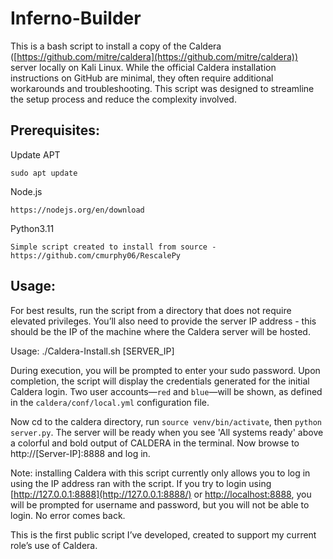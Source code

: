 # Inferno-Builder

This is a bash script to install a copy of the Caldera ([https://github.com/mitre/caldera](https://github.com/mitre/caldera)) server locally on Kali Linux. While the official Caldera installation instructions on GitHub are minimal, they often require additional workarounds and troubleshooting. This script was designed to streamline the setup process and reduce the complexity involved.

## Prerequisites:

Update APT 

```
sudo apt update
```

Node.js

```
https://nodejs.org/en/download
```

Python3.11 

```
Simple script created to install from source - https://github.com/cmurphy06/RescalePy
```

## Usage:

For best results, run the script from a directory that does not require elevated privileges. You’ll also need to provide the server IP address - this should be the IP of the machine where the Caldera server will be hosted.

Usage: ./Caldera-Install.sh [SERVER_IP]

During execution, you will be prompted to enter your sudo password. Upon completion, the script will display the credentials generated for the initial Caldera login. Two user accounts—`red` and `blue`—will be shown, as defined in the `caldera/conf/local.yml` configuration file.

Now cd to the caldera directory, run `source venv/bin/activate`, then `python server.py`. The server will be ready when you see 'All systems ready' above a colorful and bold output of CALDERA in the terminal. Now browse to http://[Server-IP]:8888 and log in.

Note: installing Caldera with this script currently only allows you to log in using the IP address ran with the script. If you try to login using [http://127.0.0.1:8888](http://127.0.0.1:8888/) or [http://localhost:8888](http://localhost:8888/), you will be prompted for username and password, but you will not be able to login. No error comes back.

This is the first public script I’ve developed, created to support my current role’s use of Caldera.
